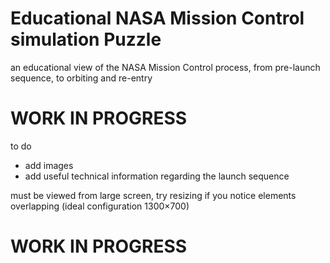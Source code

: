# Educational NASA Mission Control simulation Puzzle
an educational view of the NASA Mission Control process, from pre-launch sequence, to orbiting and re-entry

# WORK IN PROGRESS

to do
- add images 
- add useful technical information regarding the launch sequence

must be viewed from large screen, try resizing if you notice elements overlapping (ideal configuration 1300×700)

# WORK IN PROGRESS
